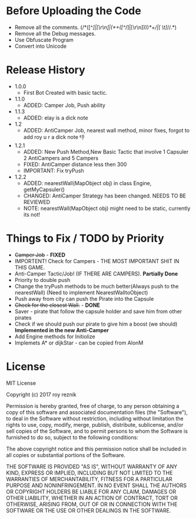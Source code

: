 # Before Uploading the Code
+ Remove all the comments. (/\*([^*]|[\r\n]|(\*+([^*/]|[\r\n])))*\*+/|[ \t]*//.*)
+ Remove all the Debug messages.
+ Use Obfuscate Program
+ Convert into Unicode

# Release History
* 1.0.0
    * First Bot Created with basic tactic.
* 1.1.0
    * ADDED: Camper Job, Push ability
* 1.1.3 
    * ADDED: elay is a dick note
* 1.2
	* ADDED: AntiCamper Job, nearest wall method, minor fixes, forgot to add roy u r a dick note :-1:
* 1.2.1
	* ADDED: New Push Method,New Basic Tactic that involve 1 Capsuler 2 AntiCampers and 5 Campers
	* FIXED: AntiCamper distance less then 300
	* IMPORTANT: Fix tryPush
* 1.2.2
	* ADDED: nearestWall(MapObject obj) in class Engine, getMyCapsuler() 
	* CHANGED: AntiCamper Strategy has been changed. NEEDS TO BE REVIEWED
	* NOTE: nearestWall(MapObject obj) might need to be static, currently its not!

# Things to Fix / TODO by Priority
 + ~~Camper Job~~  - **FIXED**
 + IMPORTENT! Check for Campers - THE MOST IMPORTANT SHIT IN THIS GAME. 
 + Anti-Camper Tactic/Job! (IF THERE ARE CAMPERS). **Partially Done**
 + Priority to double push
 + Change the tryPush methods to be much better(Always push to the nearestWall) (Need to implement NearestWalltoObject)
 + Push away from city can push the Pirate into the Capsule
 + ~~Check for the closest Wall.~~ - **DONE**
 + Saver - pirate that follow the capsule holder and save him from other pirates
 + Check if we should push our pirate to give him a boost (we should) **Implemented in the new Anti-Camper**
 + Add Engine methods for Initiolize
 + Implemets A* or dijkStar - can be copied from AlonM
 
# License
MIT License

Copyright (c) 2017 roy reznik

Permission is hereby granted, free of charge, to any person obtaining a copy
of this software and associated documentation files (the "Software"), to deal
in the Software without restriction, including without limitation the rights
to use, copy, modify, merge, publish, distribute, sublicense, and/or sell
copies of the Software, and to permit persons to whom the Software is
furnished to do so, subject to the following conditions:

The above copyright notice and this permission notice shall be included in all
copies or substantial portions of the Software.

THE SOFTWARE IS PROVIDED "AS IS", WITHOUT WARRANTY OF ANY KIND, EXPRESS OR
IMPLIED, INCLUDING BUT NOT LIMITED TO THE WARRANTIES OF MERCHANTABILITY,
FITNESS FOR A PARTICULAR PURPOSE AND NONINFRINGEMENT. IN NO EVENT SHALL THE
AUTHORS OR COPYRIGHT HOLDERS BE LIABLE FOR ANY CLAIM, DAMAGES OR OTHER
LIABILITY, WHETHER IN AN ACTION OF CONTRACT, TORT OR OTHERWISE, ARISING FROM,
OUT OF OR IN CONNECTION WITH THE SOFTWARE OR THE USE OR OTHER DEALINGS IN THE
SOFTWARE.
